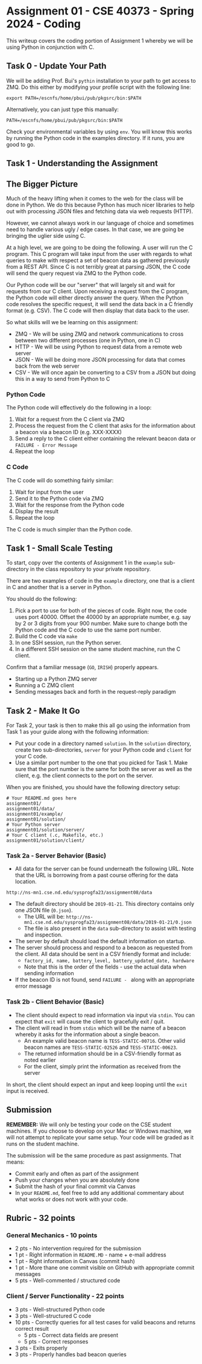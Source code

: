 # Assignment 01 - CSE 40373 - Spring 2024 - Coding

This writeup covers the coding portion of Assignment 1 whereby we will be using Python in conjunction with C.  

## Task 0 - Update Your Path

We will be adding Prof. Bui's `pythin` installation to your path to get access to ZMQ.  Do this either by modifying your profile script with the following line:

`export PATH=/escnfs/home/pbui/pub/pkgsrc/bin:$PATH`

Alternatively, you can just type this manually:

`PATH=/escnfs/home/pbui/pub/pkgsrc/bin:$PATH`

Check your environmental variables by using `env`.  You will know this works by running the Python code in the examples directory.  If it runs, you are good to go.  

## Task 1 - Understanding the Assignment

## The Bigger Picture

Much of the heavy lifting when it comes to the web for the class will be done in Python.  We do this because Python has much nicer libraries to help out with processing JSON files and fetching data via web requests (HTTP).  

However, we cannot always work in our language of choice and sometimes need to handle various ugly / edge cases.  In that case, we are going be bringing the uglier side using C.

At a high level, we are going to be doing the following.  A user will run the C program.  This C program will take input from the user with regards to what queries to make with respect a set of beacon data as gathered previously from a REST API.  Since C is not terribly great at parsing JSON, the C code will send the query request via ZMQ to the Python code.

Our Python code will be our "server" that will largely sit and wait for requests from our C client.  Upon receiving a request from the C program, the Python code will either directly answer the query.  When the Python code resolves the specific request, it will send the data back in a C friendly format (e.g. CSV).  The C code will then display that data back to the user.

So what skills will we be learning on this assignment:

* ZMQ - We will be using ZMQ and network communications to cross between two different processes (one in Python, one in C)
* HTTP - We will be using Python to request data from a remote web server
* JSON - We will be doing more JSON processing for data that comes back from the web server
* CSV - We will once again be converting to a CSV from a JSON but doing this in a way to send from Python to C

### Python Code

The Python code will effectively do the following in a loop:

1. Wait for a request from the C client via ZMQ
2. Process the request from the C client that asks for the information about a beacon via a beacon ID (e.g. XXX-XXXX)
3. Send a reply to the C client either containing the relevant beacon data or `FAILURE - Error Message` 
4. Repeat the loop

### C Code

The C code will do something fairly similar:

1. Wait for input from the user
2. Send it to the Python code via ZMQ
3. Wait for the response from the Python code
4. Display the result
5. Repeat the loop

The C code is much simpler than the Python code. 

## Task 1 - Small Scale Testing

To start, copy over the contents of Assignment 1 in the `example` sub-directory in the class repository to your private repository.  

There are two examples of code in the `example` directory, one that is a client in C and another that is a server in Python.  

You should do the following:

1. Pick a port to use for both of the pieces of code.  Right now, the code uses port 40000.  Offset the 40000 by an appropriate number, e.g. say by 2 or 3 digits from your 900 number.  Make sure to change both the Python code and the C code to use the same port number.
2. Build the C code via `make`
3. In one SSH session, run the Python server.
4. In a different SSH session on the same student machine, run the C client. 

Confirm that a familiar message (`GO`, `IRISH`) properly appears.  

* Starting up a Python ZMQ server
* Running a C ZMQ client
* Sending messages back and forth in the request-reply paradigm

## Task 2 - Make It Go

For Task 2, your task is then to make this all go using the information from Task 1 as your guide along with the following information:

* Put your code in a directory named `solution`.  In the `solution` directory, create two sub-directories, `server` for your Python code and `client` for your C code.
* Use a similar port number to the one that you picked for Task 1.  Make sure that the port number is the same for both the server as well as the client, e.g. the client connects to the port on the server.  

When you are finished, you should have the following directory setup:

```
# Your README.md goes here
assignment01/
assignment01/data/
assignment01/example/
assignment01/solution/
# Your Python server
assignment01/solution/server/
# Your C client (.c, Makefile, etc.)
assignment01/solution/client/
```

### Task 2a - Server Behavior (Basic)

* All data for the server can be found underneath the following URL. Note that the URL is borrowing from a past course offering for the data location.  

`http://ns-mn1.cse.nd.edu/sysprogfa23/assignment08/data`

* The default directory should be `2019-01-21`. This directory contains only one JSON file (`0.json`).
   * The URL will be: `http://ns-mn1.cse.nd.edu/sysprogfa23/assignment08/data/2019-01-21/0.json`
   * The file is also present in the `data` sub-directory to assist with testing and inspection.   
* The server by default should load the default information on startup.
* The server should process and respond to a beacon as requested from the client.  All data should be sent in a CSV friendly format and include:
  * `factory_id, name, battery_level, battery_updated_date, hardware` 
  * Note that this is the order of the fields - use the actual data when sending information
* If the beacon ID is not found, send `FAILURE - ` along with an appropriate error message

### Task 2b - Client Behavior (Basic)

* The client should expect to read information via input via `stdin`.  You can expect that `exit` will cause the client to gracefully exit / quit.
* The client will read in from `stdin` which will be the name of a beacon whereby it asks for the information about a single beacon.  
   * An example valid beacon name is `TESS-STATIC-00716`.  Other valid beacon names are `TESS-STATIC-02526` and `TESS-STATIC-00623`.  
   * The returned information should be in a CSV-friendly format as noted earlier 
   * For the client, simply print the information as received from the server

In short, the client should expect an input and keep looping until the `exit` input is received.  

## Submission

**REMEMBER:** We will only be testing your code on the CSE student machines.  If you choose to develop on your Mac or Windows machine, we will not attempt to replicate your same setup.  Your code will be graded as it runs on the student machine.  

The submission will be the same procedure as past assignments.  That means:

* Commit early and often as part of the assignment
* Push your changes when you are absolutely done
* Submit the hash of your final commit via Canvas
* In your `README.md`, feel free to add any additional commentary about what works or does not work with your code. 

## Rubric - 32 points

### General Mechanics - 10 points

* 2 pts - No intervention required for the submission
* 1 pt - Right information in `README.MD` - name + e-mail address
* 1 pt - Right information in Canvas (commit hash)
* 1 pt - More thane one commit visible on GitHub with appropriate commit messages
* 5 pts - Well-commented / structured code

### Client / Server Functionality - 22 points

* 3 pts - Well-structured Python code
* 3 pts - Well-structured C code
* 10 pts - Correctly queries for all test cases for valid beacons and returns correct result
   * 5 pts - Correct data fields are present
   * 5 pts - Correct responses  
* 3 pts - Exits properly
* 3 pts - Properly handles bad beacon queries
